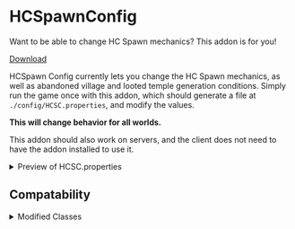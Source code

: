# HCSpawnConfig

Want to be able to change HC Spawn mechanics? This addon is for you!

[Download](https://github.com/BTW-Community/HCSpawnConfig/releases/latest)

HCSpawn Config currently lets you change the HC Spawn mechanics, as well as abandoned village and looted temple generation conditions.
Simply run the game once with this addon, which should generate a file at `./config/HCSC.properties`, and modify the values.

**This will change behavior for all worlds.**

This addon should also work on servers, and the client does not need to have the addon installed to use it.

<details>
<summary>Preview of HCSC.properties</summary>

```python
# **Respawn Radius**

# Maximum radius the player will respawn from spawn.
maxRadius=2000

# Minimum radius the player will respawn from spawn.
minRadius=1000

# **Respawn Multipliers**

# Multiplier after activating a Nether portal.
netherMultiplier=1.5

# Multiplier after summoning a Wither.
witherMultiplier=2.0

# Multiplier after activating an End portal.
endMultiplier=2.5

# Multiplier for the Large Biomes world type.
largeMultiplier=4.0

# **Respawn Behaviour**

# The maximum amount of time in ticks between respawns for special respawn behaviour. Players dying within this time will respawn according to quickRespawnRadius. If in multiplayer, players who die in this interval will respawn together, as long as progression hasn't passed hcSoulMating.
maxSpawnTime=10800

# The maximum radius from the previous respawn the player will respawn at if they have died within maxSpawnTime.
quickRespawnRadius=100

# The player's health after a quick respawn (2 = one heart).
quickRespawnHealth=10

# The player's minimum food after a quick respawn (6 = one shank).
quickRespawnMinFood=24

# The reduction per respawn for the player's food after a quick respawn (6 = one shank).
quickRespawnFoodDecrement=6

# The point in progression at which Hardcore Soul Mating stops occuring (Overridden by "AlwaysSpawnTogether" in BTW.properties).
# 0 = On Spawn, 1 = Nether, 2 = Wither, 3 = End.
hcSoulMating=1

# Ticks until a player's items dropped on death despawn.
deathDespawnTime=24000

# **Structure Generation**

# Villages within this radius from spawn will be abandoned.
abandonedVillageRadius=2250

# Villages within this radius from spawn will be partially abandoned.
partiallyAbandonedRadius=3000

# Temples within this radius from spawn will be looted.
lootedTempleRadius=2250
```

</details>

## Compatability
<details>
  <summary>Modified Classes</summary>
  
  - BlockSoulSand (Client|Server)
  - EntityItem (Client|Server)
  - FCUtilsHardcoreSpawn (Client|Server)
</details>
